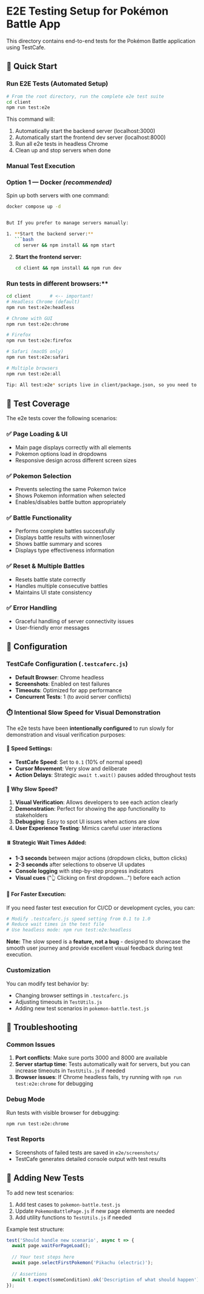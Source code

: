 # E2E Testing Setup for Pokémon Battle App

This directory contains end-to-end tests for the Pokémon Battle application using TestCafe.

## 🚀 Quick Start

### Run E2E Tests (Automated Setup)
```bash
# From the root directory, run the complete e2e test suite
cd client  
npm run test:e2e
```

This command will:
1. Automatically start the backend server (localhost:3000)
2. Automatically start the frontend dev server (localhost:8000)
3. Run all e2e tests in headless Chrome
4. Clean up and stop servers when done

### Manual Test Execution

### Option 1 — Docker *(recommended)*

Spin up both servers with one command:

```bash
docker compose up -d


But If you prefer to manage servers manually:

1. **Start the backend server:**
   ```bash
   cd server && npm install && npm start
   ```

2. **Start the frontend server:**
   ```bash
   cd client && npm install && npm run dev
   ```

### Run tests in different browsers:**
   ```bash
   cd client       # <-- important!
   # Headless Chrome (default)
   npm run test:e2e:headless
   
   # Chrome with GUI
   npm run test:e2e:chrome
   
   # Firefox
   npm run test:e2e:firefox
   
   # Safari (macOS only)
   npm run test:e2e:safari
   
   # Multiple browsers
   npm run test:e2e:all

   Tip: All test:e2e* scripts live in client/package.json, so you need to be inside client/ for npm/yarn/pnpm to find them.
   ```

## 🧪 Test Coverage

The e2e tests cover the following scenarios:

### ✅ **Page Loading & UI**
- Main page displays correctly with all elements
- Pokemon options load in dropdowns
- Responsive design across different screen sizes

### ✅ **Pokemon Selection**
- Prevents selecting the same Pokemon twice
- Shows Pokemon information when selected
- Enables/disables battle button appropriately

### ✅ **Battle Functionality**
- Performs complete battles successfully
- Displays battle results with winner/loser
- Shows battle summary and scores
- Displays type effectiveness information

### ✅ **Reset & Multiple Battles**
- Resets battle state correctly
- Handles multiple consecutive battles
- Maintains UI state consistency

### ✅ **Error Handling**
- Graceful handling of server connectivity issues
- User-friendly error messages

## 🔧 Configuration

### TestCafe Configuration (`.testcaferc.js`)
- **Default Browser**: Chrome headless
- **Screenshots**: Enabled on test failures
- **Timeouts**: Optimized for app performance
- **Concurrent Tests**: 1 (to avoid server conflicts)

### ⏱️ **Intentional Slow Speed for Visual Demonstration**

The e2e tests have been **intentionally configured** to run slowly for demonstration and visual verification purposes:

#### 🐌 **Speed Settings:**
- **TestCafe Speed**: Set to `0.1` (10% of normal speed)
- **Cursor Movement**: Very slow and deliberate
- **Action Delays**: Strategic `await t.wait()` pauses added throughout tests

#### 🎯 **Why Slow Speed?**
1. **Visual Verification**: Allows developers to see each action clearly
2. **Demonstration**: Perfect for showing the app functionality to stakeholders
3. **Debugging**: Easy to spot UI issues when actions are slow
4. **User Experience Testing**: Mimics careful user interactions

#### ⏸️ **Strategic Wait Times Added:**
- **1-3 seconds** between major actions (dropdown clicks, button clicks)
- **2-3 seconds** after selections to observe UI updates
- **Console logging** with step-by-step progress indicators
- **Visual cues** ("👆 Clicking on first dropdown...") before each action

#### 🚀 **For Faster Execution:**
If you need faster test execution for CI/CD or development cycles, you can:
```bash
# Modify .testcaferc.js speed setting from 0.1 to 1.0
# Reduce wait times in the test file
# Use headless mode: npm run test:e2e:headless
```

**Note:** The slow speed is a **feature, not a bug** - designed to showcase the smooth user journey and provide excellent visual feedback during test execution.

### Customization
You can modify test behavior by:
- Changing browser settings in `.testcaferc.js`
- Adjusting timeouts in `TestUtils.js`
- Adding new test scenarios in `pokemon-battle.test.js`

## 🐛 Troubleshooting

### Common Issues

1. **Port conflicts**: Make sure ports 3000 and 8000 are available
2. **Server startup time**: Tests automatically wait for servers, but you can increase timeouts in `TestUtils.js` if needed
3. **Browser issues**: If Chrome headless fails, try running with `npm run test:e2e:chrome` for debugging

### Debug Mode
Run tests with visible browser for debugging:
```bash
npm run test:e2e:chrome
```

### Test Reports
- Screenshots of failed tests are saved in `e2e/screenshots/`
- TestCafe generates detailed console output with test results

## 🚀 Adding New Tests

To add new test scenarios:

1. Add test cases to `pokemon-battle.test.js`
2. Update `PokemonBattlePage.js` if new page elements are needed
3. Add utility functions to `TestUtils.js` if needed

Example test structure:
```javascript
test('Should handle new scenario', async t => {
  await page.waitForPageLoad();
  
  // Your test steps here
  await page.selectFirstPokemon('Pikachu (electric)');
  
  // Assertions
  await t.expect(someCondition).ok('Description of what should happen');
});
```
